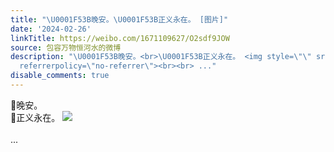 ```yaml
---
title: "\U0001F53B晚安。\U0001F53B正义永在。 [图片]"
date: '2024-02-26'
linkTitle: https://weibo.com/1671109627/O2sdf9JOW
source: 包容万物恒河水的微博
description: "\U0001F53B晚安。<br>\U0001F53B正义永在。 <img style=\"\" src=\"https://tvax4.sinaimg.cn/large/639b1bfbly1hn7f5tx6l9j20u00osgue.jpg\"
  referrerpolicy=\"no-referrer\"><br><br> ..."
disable_comments: true
---
```

🔻晚安。<br>🔻正义永在。 <img style="" src="https://tvax4.sinaimg.cn/large/639b1bfbly1hn7f5tx6l9j20u00osgue.jpg" referrerpolicy="no-referrer"><br><br> ...
